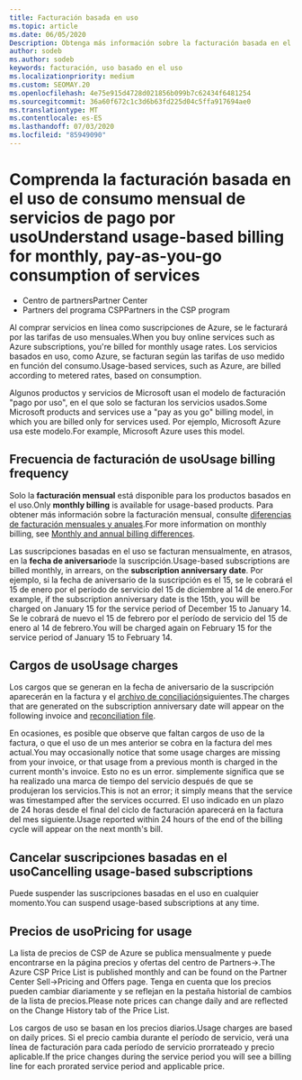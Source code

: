 ```yaml
---
title: Facturación basada en uso
ms.topic: article
ms.date: 06/05/2020
Description: Obtenga más información sobre la facturación basada en el uso en el centro de Partners, donde se le facturarán las tarifas de uso mensuales.
author: sodeb
ms.author: sodeb
keywords: facturación, uso basado en el uso
ms.localizationpriority: medium
ms.custom: SEOMAY.20
ms.openlocfilehash: 4e75e915d4728d021856b099b7c62434f6481254
ms.sourcegitcommit: 36a60f672c1c3d6b63fd225d04c5ffa917694ae0
ms.translationtype: MT
ms.contentlocale: es-ES
ms.lasthandoff: 07/03/2020
ms.locfileid: "85949090"
---
```

# <a name="understand-usage-based-billing-for-monthly-pay-as-you-go-consumption-of-services"></a><span data-ttu-id="bcee2-104">Comprenda la facturación basada en el uso de consumo mensual de servicios de pago por uso</span><span class="sxs-lookup"><span data-stu-id="bcee2-104">Understand usage-based billing for monthly, pay-as-you-go consumption of services</span></span>

- <span data-ttu-id="bcee2-105">Centro de partners</span><span class="sxs-lookup"><span data-stu-id="bcee2-105">Partner Center</span></span>
- <span data-ttu-id="bcee2-106">Partners del programa CSP</span><span class="sxs-lookup"><span data-stu-id="bcee2-106">Partners in the CSP program</span></span>

<span data-ttu-id="bcee2-107">Al comprar servicios en línea como suscripciones de Azure, se le facturará por las tarifas de uso mensuales.</span><span class="sxs-lookup"><span data-stu-id="bcee2-107">When you buy online services such as Azure subscriptions, you're billed for monthly usage rates.</span></span> <span data-ttu-id="bcee2-108">Los servicios basados en uso, como Azure, se facturan según las tarifas de uso medido en función del consumo.</span><span class="sxs-lookup"><span data-stu-id="bcee2-108">Usage-based services, such as Azure, are billed according to metered rates, based on consumption.</span></span>

<span data-ttu-id="bcee2-109">Algunos productos y servicios de Microsoft usan el modelo de facturación "pago por uso", en el que solo se facturan los servicios usados.</span><span class="sxs-lookup"><span data-stu-id="bcee2-109">Some Microsoft products and services use a "pay as you go" billing model, in which you are billed only for services used.</span></span> <span data-ttu-id="bcee2-110">Por ejemplo, Microsoft Azure usa este modelo.</span><span class="sxs-lookup"><span data-stu-id="bcee2-110">For example, Microsoft Azure uses this model.</span></span> 

## <a name="usage-billing-frequency"></a><span data-ttu-id="bcee2-111">Frecuencia de facturación de uso</span><span class="sxs-lookup"><span data-stu-id="bcee2-111">Usage billing frequency</span></span>

<span data-ttu-id="bcee2-112">Solo la **facturación mensual** está disponible para los productos basados en el uso.</span><span class="sxs-lookup"><span data-stu-id="bcee2-112">Only **monthly billing** is available for usage-based products.</span></span> <span data-ttu-id="bcee2-113">Para obtener más información sobre la facturación mensual, consulte [diferencias de facturación mensuales y anuales](billing-annual-monthly.md).</span><span class="sxs-lookup"><span data-stu-id="bcee2-113">For more information on monthly billing, see [Monthly and annual billing differences](billing-annual-monthly.md).</span></span>

<span data-ttu-id="bcee2-114">Las suscripciones basadas en el uso se facturan mensualmente, en atrasos, en la **fecha de aniversario**de la suscripción.</span><span class="sxs-lookup"><span data-stu-id="bcee2-114">Usage-based subscriptions are billed monthly, in arrears, on the **subscription anniversary date**.</span></span> <span data-ttu-id="bcee2-115">Por ejemplo, si la fecha de aniversario de la suscripción es el 15, se le cobrará el 15 de enero por el período de servicio del 15 de diciembre al 14 de enero.</span><span class="sxs-lookup"><span data-stu-id="bcee2-115">For example, if the subscription anniversary date is the 15th, you will be charged on January 15 for the service period of December 15 to January 14.</span></span> <span data-ttu-id="bcee2-116">Se le cobrará de nuevo el 15 de febrero por el período de servicio del 15 de enero al 14 de febrero.</span><span class="sxs-lookup"><span data-stu-id="bcee2-116">You will be charged again on February 15 for the service period of January 15 to February 14.</span></span>

## <a name="usage-charges"></a><span data-ttu-id="bcee2-117">Cargos de uso</span><span class="sxs-lookup"><span data-stu-id="bcee2-117">Usage charges</span></span>

<span data-ttu-id="bcee2-118">Los cargos que se generan en la fecha de aniversario de la suscripción aparecerán en la factura y el [archivo de conciliación](usage-based-recon-files.md)siguientes.</span><span class="sxs-lookup"><span data-stu-id="bcee2-118">The charges that are generated on the subscription anniversary date will appear on the following invoice and [reconciliation file](usage-based-recon-files.md).</span></span>

<span data-ttu-id="bcee2-119">En ocasiones, es posible que observe que faltan cargos de uso de la factura, o que el uso de un mes anterior se cobra en la factura del mes actual.</span><span class="sxs-lookup"><span data-stu-id="bcee2-119">You may occasionally notice that some usage charges are missing from your invoice, or that usage from a previous month is charged in the current month's invoice.</span></span> <span data-ttu-id="bcee2-120">Esto no es un error. simplemente significa que se ha realizado una marca de tiempo del servicio después de que se produjeran los servicios.</span><span class="sxs-lookup"><span data-stu-id="bcee2-120">This is not an error; it simply means that the service was timestamped after the services occurred.</span></span> <span data-ttu-id="bcee2-121">El uso indicado en un plazo de 24 horas desde el final del ciclo de facturación aparecerá en la factura del mes siguiente.</span><span class="sxs-lookup"><span data-stu-id="bcee2-121">Usage reported within 24 hours of the end of the billing cycle will appear on the next month's bill.</span></span>

## <a name="cancelling-usage-based-subscriptions"></a><span data-ttu-id="bcee2-122">Cancelar suscripciones basadas en el uso</span><span class="sxs-lookup"><span data-stu-id="bcee2-122">Cancelling usage-based subscriptions</span></span>

<span data-ttu-id="bcee2-123">Puede suspender las suscripciones basadas en el uso en cualquier momento.</span><span class="sxs-lookup"><span data-stu-id="bcee2-123">You can suspend usage-based subscriptions at any time.</span></span>

## <a name="pricing-for-usage"></a><span data-ttu-id="bcee2-124">Precios de uso</span><span class="sxs-lookup"><span data-stu-id="bcee2-124">Pricing for usage</span></span>

<span data-ttu-id="bcee2-125">La lista de precios de CSP de Azure se publica mensualmente y puede encontrarse en la página precios y ofertas del centro de Partners->.</span><span class="sxs-lookup"><span data-stu-id="bcee2-125">The Azure CSP Price List is published monthly and can be found on the Partner Center Sell->Pricing and Offers page.</span></span> <span data-ttu-id="bcee2-126">Tenga en cuenta que los precios pueden cambiar diariamente y se reflejan en la pestaña historial de cambios de la lista de precios.</span><span class="sxs-lookup"><span data-stu-id="bcee2-126">Please note prices can change daily and are reflected on the Change History tab of the Price List.</span></span>

<span data-ttu-id="bcee2-127">Los cargos de uso se basan en los precios diarios.</span><span class="sxs-lookup"><span data-stu-id="bcee2-127">Usage charges are based on daily prices.</span></span> <span data-ttu-id="bcee2-128">Si el precio cambia durante el período de servicio, verá una línea de facturación para cada período de servicio prorrateado y precio aplicable.</span><span class="sxs-lookup"><span data-stu-id="bcee2-128">If the price changes during the service period you will see a billing line for each prorated service period and applicable price.</span></span>
